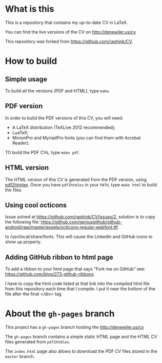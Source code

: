 # What is this

This is a repository that contains my up-to-date CV in LaTeX.

You can find the live versions of the CV on http://denewiler.us/cv

This repository was forked from https://github.com/raphink/CV.

# How to build

## Simple usage

To build all the versions (PDF and HTML), type `make`.


## PDF version

In order to build the PDF versions of this CV, you will need:

   * A LaTeX distribution (TeXLive 2012 recommended);
   * LuaTeX;
   * MinionPro and MyriadPro fonts (you can find them with Acrobat Reader).

TO build the PDF CVs, type `make pdf`.


## HTML version

The HTML version of this CV is generated from the PDF version, using [pdf2htmlex](https://github.com/coolwanglu/pdf2htmlEX). Once you have `pdf2htmlex` in your `PATH`, type `make html` to build the files.


## Using cool octicons

Issue solved at https://github.com/raphink/CV/issues/2, solution is to copy the following file:
https://github.com/geniusgithub/github-android/raw/master/assets/octicons-regular-webfont.ttf

to /usr/local/share/fonts. This will cause the LinkedIn and GitHub icons to show up properly.


## Adding GitHub ribbon to html page

To add a ribbon to your html page that says "Fork me on GitHub" see:
https://github.com/blog/273-github-ribbons

I have to copy the html code listed at that link into the compiled html file from this repository each time that I compile. I put it near the bottom of the file after the final \</div\> tag.


# About the `gh-pages` branch

This project has a `gh-pages` branch hosting the http://denewiler.us/cv

The `gh-pages` branch contains a simple static HTML page and the HTML CV files generated from `pdf2htmlex`.

The `index.html` page also allows to download the PDF CV files stored in the `master` branch.
